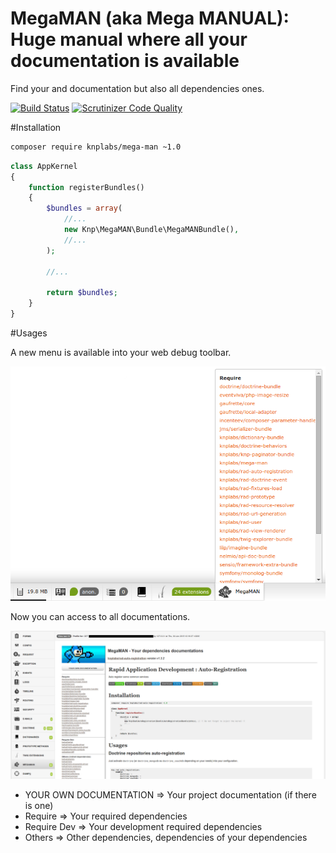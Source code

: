 MegaMAN (aka Mega MANUAL): Huge manual where all your documentation is available
================================================================================
Find your and documentation but also all dependencies ones.

[![Build Status](https://travis-ci.org/KnpLabs/MegaMAN.svg?branch=master)](https://travis-ci.org/KnpLabs/MegaMAN)
[![Scrutinizer Code Quality](https://scrutinizer-ci.com/g/KnpLabs/MegaMAN/badges/quality-score.png?b=master)](https://scrutinizer-ci.com/g/KnpLabs/MegaMAN/?branch=master)

#Installation

```bash
composer require knplabs/mega-man ~1.0
```

```php
class AppKernel
{
    function registerBundles()
    {
        $bundles = array(
            //...
            new Knp\MegaMAN\Bundle\MegaMANBundle(),
            //...
        );

        //...

        return $bundles;
    }
}
```

#Usages

A new menu is available into your web debug toolbar.

![Toolbar button](images/sample1.png)

Now you can access to all documentations.

![Profiler interface](images/sample2.png)

 - YOUR OWN DOCUMENTATION => Your project documentation (if there is one)
 - Require => Your required dependencies
 - Require Dev => Your development required dependencies
 - Others => Other dependencies, dependencies of your dependencies
